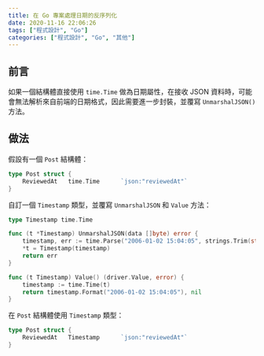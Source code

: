 ```yaml
---
title: 在 Go 專案處理日期的反序列化
date: 2020-11-16 22:06:26
tags: ["程式設計", "Go"]
categories: ["程式設計", "Go", "其他"]
---
```


## 前言

如果一個結構體直接使用 `time.Time` 做為日期屬性，在接收 JSON 資料時，可能會無法解析來自前端的日期格式，因此需要進一步封裝，並覆寫 `UnmarshalJSON()` 方法。

## 做法

假設有一個 `Post` 結構體：

```GO
type Post struct {
    ReviewedAt   time.Time      `json:"reviewedAt"`
}
```

自訂一個 `Timestamp` 類型，並覆寫 `UnmarshalJSON` 和 `Value` 方法：

```GO
type Timestamp time.Time

func (t *Timestamp) UnmarshalJSON(data []byte) error {
	timestamp, err := time.Parse("2006-01-02 15:04:05", strings.Trim(string(data), "\""))
	*t = Timestamp(timestamp)
	return err
}

func (t Timestamp) Value() (driver.Value, error) {
	timestamp := time.Time(t)
	return timestamp.Format("2006-01-02 15:04:05"), nil
}
```

在 `Post` 結構體使用 `Timestamp` 類型：

```GO
type Post struct {
    ReviewedAt   Timestamp      `json:"reviewedAt"`
}
```
